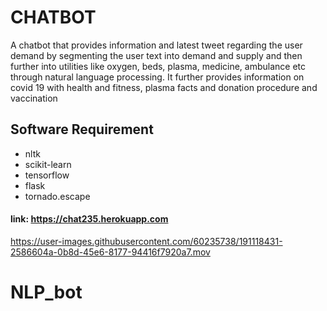 # CHATBOT
A chatbot that provides information and latest tweet regarding the user demand by segmenting the user text into demand and supply and then further into utilities like oxygen, beds, plasma, medicine, ambulance etc through natural language processing. It further provides information on covid 19 with health and fitness, plasma facts and donation procedure and vaccination
## Software Requirement
* nltk
* scikit-learn 
* tensorflow
* flask 
* tornado.escape
#### link: https://chat235.herokuapp.com


https://user-images.githubusercontent.com/60235738/191118431-2586604a-0b8d-45e6-8177-94416f7920a7.mov

# NLP_bot
